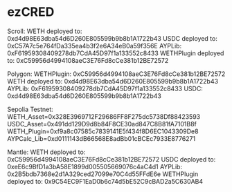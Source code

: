 # ezCRED
Scroll:
WETH deployed to: 0xd4d98E63dba54d6D260E805599b9b8b1A1722b43
USDC deployed to: 0xC57A7c5e764fDa335ea4b3f2e6A34eB0a59f356E
AYPLib: 0xF61959308409278db7CdA45D97f1a133552c8433
WETHPlugin deployed to: 0xC59956d4994108aeC3E76Fd8cCe381b12BE72572

Polygon:
WETHPlugin: 0xC59956d4994108aeC3E76Fd8cCe381b12BE72572
WETH deployed to: 0xd4d98E63dba54d6D260E805599b9b8b1A1722b43
AYPLib: 0xF61959308409278db7CdA45D97f1a133552c8433
USDC: 0xd4d98E63dba54d6D260E805599b9b8b1A1722b43

Sepolia Testnet:
WETH_Asset=0x328E3969712F29686FF8F275dc5738Df88423593
USDC_Asset=0x491dd129D9d8b84F8CE30ad847C8B81fA7101B8f
WETH_Plugin=0xf9a8c07585c7839141E5f434f8D6EC1043309De8
AYPCalc_Lib=0xd0111143dB66568E8adBb01cBCEc7933E8776271

Mantle:
WETH deployed to: 0xC59956d4994108aeC3E76Fd8cCe381b12BE72572
USDC deployed to:  0xeE6c9BfD1a3bA58E1899d005505669076c4aC4d1
AYPLib: 0x2B5bdb7368e2d1A329ced27099e70C4d55FFdE6e
WETHPlugin deployed to: 0x9C54EC9F1EaD0b6c74d5bE52C9cBAD2a5C630AB4

